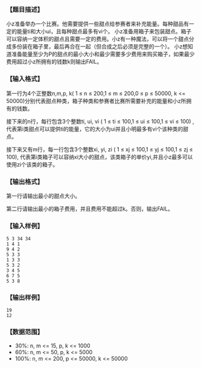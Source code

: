 ### 【题目描述】

小z准备举办一个比赛。他需要提供一些甜点给参赛者来补充能量。每种甜品有一定的能量ti和大小ui，且每种甜点最多有vi个。
小z准备用箱子来包装甜点。箱子可以容纳一定体积的甜点且需要一定的费用。小z有一种魔法，可以将一个甜点分成多份装在箱子里，最后再合在一起（但合成之后必须是完整的一个）。
	小z想知道准备能量至少为P的甜点的最小大小和最少需要多少费用来购买箱子，如果最少费用超过小z所拥有的钱数k则输出FAIL。

### 【输入格式】

第一行为4个正整数n,m,p, k( 1 ≤ n ≤ 200,1 ≤ m ≤ 200,0 ≤ p ≤ 50000, k <= 50000)分别代表甜点种类，箱子种类和参赛者比赛所需要补充的能量和小z所拥有的钱数。

接下来的n行，每行包含3个整数ti, ui, vi ( 1 ≤ ti ≤ 100,1 ≤ ui ≤ 100,1 ≤ vi ≤ 100) , 代表第i类甜点可以提供ti的能量，它的大小为ui并且小明最多有vi个该种类的甜点。

接下来又有m行，每一行包含3个整数xi, yi, zi ( 1 ≤ xj ≤ 100,1 ≤ yj ≤ 100,1 ≤ zj ≤ 100), 代表第i类箱子可以容纳xi大小的甜点，该类箱子的单价yi,并且小z最多可以使用zi个该类的箱子。

### 【输出格式】

第一行请输出最小的甜点大小。

第二行请输出最小的箱子费用，并且费用不能超过k。否则，输出FAIL。

### 【输入样例】

```plaintext
5 3 34 34
1 4 1
9 4 2
5 3 3
1 3 3
5 3 2
3 4 5
6 7 5
5 3 8
```

### 【输出样例】 

```plaintext
19
12
```

### 【数据范围】

- 30%: n, m <= 15, p, k <= 1000
- 60%: n, m <= 50, p, k <= 5000
- 100%: n, m <= 200, p <= 50000, k <= 50000

